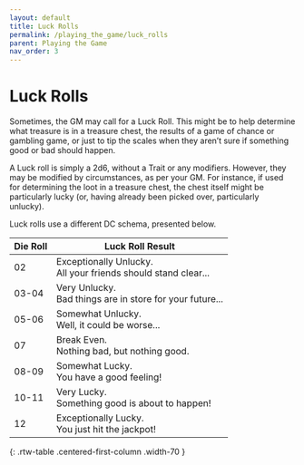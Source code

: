 ```yaml
---
layout: default
title: Luck Rolls
permalink: /playing_the_game/luck_rolls
parent: Playing the Game
nav_order: 3
---
```


# Luck Rolls

Sometimes, the GM may call for a Luck Roll. This might be to help determine what treasure is in a treasure chest, the results of a game of chance or gambling game, or just to tip the scales when they aren’t sure if something good or bad should happen. 

A Luck roll is simply a 2d6, without a Trait or any modifiers. However, they may be modified by circumstances, as per your GM. For instance, if used for determining the loot in a treasure chest, the chest itself might be particularly lucky (or, having already been picked over, particularly unlucky).

Luck rolls use a different DC schema, presented below.

| Die Roll | Luck Roll Result |
|----------|------------------|
| 02       | Exceptionally Unlucky.<br>All your friends should stand clear... |
|03-04     | Very Unlucky.<br>Bad things are in store for your future... |
|05-06     | Somewhat Unlucky.<br>Well, it could be worse... |
|07        | Break Even.<br>Nothing bad, but nothing good. |
|08-09     | Somewhat Lucky.<br>You have a good feeling! |
|10-11     | Very Lucky.<br>Something good is about to happen! |
|12        | Exceptionally Lucky.<br>You just hit the jackpot! |
{: .rtw-table .centered-first-column .width-70 }